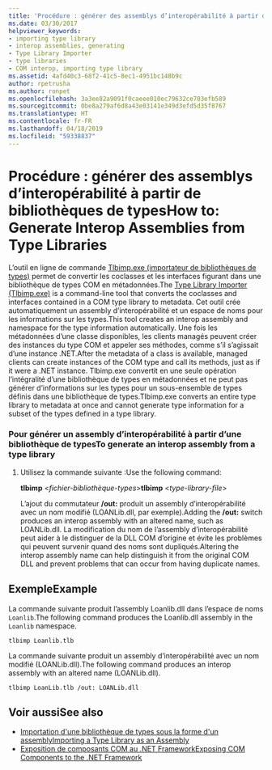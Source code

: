 ```yaml
---
title: 'Procédure : générer des assemblys d’interopérabilité à partir de bibliothèques de types'
ms.date: 03/30/2017
helpviewer_keywords:
- importing type library
- interop assemblies, generating
- Type Library Importer
- type libraries
- COM interop, importing type library
ms.assetid: 4afd40c3-68f2-41c5-8ec1-4951bc148b9c
author: rpetrusha
ms.author: ronpet
ms.openlocfilehash: 3a3ee82a9091f0caeee010ec79632ce703efb589
ms.sourcegitcommit: 0be8a279af6d8a43e03141e349d3efd5d35f8767
ms.translationtype: HT
ms.contentlocale: fr-FR
ms.lasthandoff: 04/18/2019
ms.locfileid: "59338837"
---
```

# <a name="how-to-generate-interop-assemblies-from-type-libraries"></a><span data-ttu-id="5a786-102">Procédure : générer des assemblys d’interopérabilité à partir de bibliothèques de types</span><span class="sxs-lookup"><span data-stu-id="5a786-102">How to: Generate Interop Assemblies from Type Libraries</span></span>
<span data-ttu-id="5a786-103">L’outil en ligne de commande [Tlbimp.exe (importateur de bibliothèques de types)](../../../docs/framework/tools/tlbimp-exe-type-library-importer.md) permet de convertir les coclasses et les interfaces figurant dans une bibliothèque de types COM en métadonnées.</span><span class="sxs-lookup"><span data-stu-id="5a786-103">The [Type Library Importer (Tlbimp.exe)](../../../docs/framework/tools/tlbimp-exe-type-library-importer.md) is a command-line tool that converts the coclasses and interfaces contained in a COM type library to metadata.</span></span> <span data-ttu-id="5a786-104">Cet outil crée automatiquement un assembly d’interopérabilité et un espace de noms pour les informations sur les types.</span><span class="sxs-lookup"><span data-stu-id="5a786-104">This tool creates an interop assembly and namespace for the type information automatically.</span></span> <span data-ttu-id="5a786-105">Une fois les métadonnées d’une classe disponibles, les clients managés peuvent créer des instances du type COM et appeler ses méthodes, comme s’il s’agissait d’une instance .NET.</span><span class="sxs-lookup"><span data-stu-id="5a786-105">After the metadata of a class is available, managed clients can create instances of the COM type and call its methods, just as if it were a .NET instance.</span></span> <span data-ttu-id="5a786-106">Tlbimp.exe convertit en une seule opération l’intégralité d’une bibliothèque de types en métadonnées et ne peut pas générer d’informations sur les types pour un sous-ensemble de types définis dans une bibliothèque de types.</span><span class="sxs-lookup"><span data-stu-id="5a786-106">Tlbimp.exe converts an entire type library to metadata at once and cannot generate type information for a subset of the types defined in a type library.</span></span>  
  
### <a name="to-generate-an-interop-assembly-from-a-type-library"></a><span data-ttu-id="5a786-107">Pour générer un assembly d’interopérabilité à partir d’une bibliothèque de types</span><span class="sxs-lookup"><span data-stu-id="5a786-107">To generate an interop assembly from a type library</span></span>  
  
1. <span data-ttu-id="5a786-108">Utilisez la commande suivante :</span><span class="sxs-lookup"><span data-stu-id="5a786-108">Use the following command:</span></span>  
  
     <span data-ttu-id="5a786-109">**tlbimp** \<*fichier-bibliothèque-types*></span><span class="sxs-lookup"><span data-stu-id="5a786-109">**tlbimp** \<*type-library-file*></span></span>  
  
     <span data-ttu-id="5a786-110">L’ajout du commutateur **/out:** produit un assembly d’interopérabilité avec un nom modifié (LOANLib.dll, par exemple).</span><span class="sxs-lookup"><span data-stu-id="5a786-110">Adding the **/out:** switch produces an interop assembly with an altered name, such as LOANLib.dll.</span></span> <span data-ttu-id="5a786-111">La modification du nom de l’assembly d’interopérabilité peut aider à le distinguer de la DLL COM d’origine et évite les problèmes qui peuvent survenir quand des noms sont dupliqués.</span><span class="sxs-lookup"><span data-stu-id="5a786-111">Altering the interop assembly name can help distinguish it from the original COM DLL and prevent problems that can occur from having duplicate names.</span></span>  
  
## <a name="example"></a><span data-ttu-id="5a786-112">Exemple</span><span class="sxs-lookup"><span data-stu-id="5a786-112">Example</span></span>  
 <span data-ttu-id="5a786-113">La commande suivante produit l’assembly Loanlib.dll dans l’espace de noms `Loanlib`.</span><span class="sxs-lookup"><span data-stu-id="5a786-113">The following command produces the Loanlib.dll assembly in the `Loanlib` namespace.</span></span>  
  
```  
tlbimp Loanlib.tlb  
```  
  
 <span data-ttu-id="5a786-114">La commande suivante produit un assembly d’interopérabilité avec un nom modifié (LOANLib.dll).</span><span class="sxs-lookup"><span data-stu-id="5a786-114">The following command produces an interop assembly with an altered name (LOANLib.dll).</span></span>  
  
```  
tlbimp LoanLib.tlb /out: LOANLib.dll  
```  
  
## <a name="see-also"></a><span data-ttu-id="5a786-115">Voir aussi</span><span class="sxs-lookup"><span data-stu-id="5a786-115">See also</span></span>

- [<span data-ttu-id="5a786-116">Importation d'une bibliothèque de types sous la forme d'un assembly</span><span class="sxs-lookup"><span data-stu-id="5a786-116">Importing a Type Library as an Assembly</span></span>](../../../docs/framework/interop/importing-a-type-library-as-an-assembly.md)
- [<span data-ttu-id="5a786-117">Exposition de composants COM au .NET Framework</span><span class="sxs-lookup"><span data-stu-id="5a786-117">Exposing COM Components to the .NET Framework</span></span>](../../../docs/framework/interop/exposing-com-components.md)
